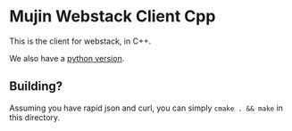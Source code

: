 # Mujin Webstack Client Cpp

This is the client for webstack, in C++.

We also have a [python version](https://github.com/mujin/mujinwebstackclientpy).

## Building?

Assuming you have rapid json and curl, you can simply `cmake . && make` in this directory.